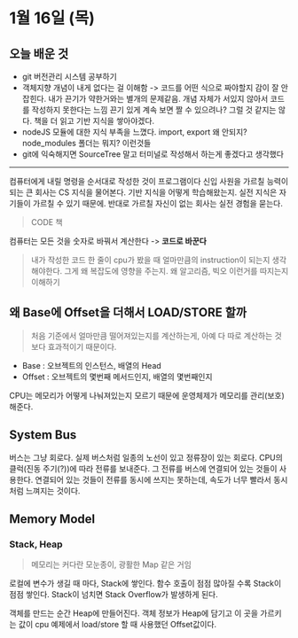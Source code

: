 # 1월 16일 (목)

## 오늘 배운 것

- git 버전관리 시스템 공부하기
- 객체지향 개념이 내게 없다는 걸 이해함 -> 코드를 어떤 식으로 짜야할지 감이 잘 안 잡힌다.
  내가 끈기가 약한거와는 별개의 문제같음. 개념 자체가 서있지 않아서 코드를 작성하지 못한다는 느낌
  끈기 있게 계속 보면 짤 수 있으려나? 그럴 것 같지는 않다. 책을 더 읽고 기반 지식을 쌓아야겠다.
- nodeJS 모듈에 대한 지식 부족을 느꼈다. import, export 왜 안되지? node_modules 폴더는 뭐지? 이런것들
- git에 익숙해지면 SourceTree 말고 터미널로 작성해서 하는게 좋겠다고 생각했다

---

컴퓨터에게 내릴 명령을 순서대로 작성한 것이 프로그램이다
신입 사원을 가르칠 능력이 되는 큰 회사는 CS 지식을 물어본다. 기반 지식을 어떻게 학습해왔는지. 실전 지식은 자기들이 가르칠 수 있기 때문에. 반대로 가르칠 자신이 없는 회사는 실전 경험을 묻는다.

> CODE 책  

컴퓨터는 모든 것을 숫자로 바꿔서 계산한다 -> **코드로 바꾼다**

> 내가 작성한 코드 한 줄이 cpu가 봤을 때 얼마만큼의 instruction이 되는지 생각해야한다. 그게 왜 복잡도에 영향을 주는지. 왜 알고리즘, 빅오 이런거를 따지는지 이해하기

## 왜 Base에 Offset을 더해서 LOAD/STORE 할까

> 처음 기준에서 얼마만큼 떨어져있는지를 계산하는게, 아예 다 따로 계산하는 것보다 효과적이기 때문이다.

- Base : 오브젝트의 인스턴스, 배열의 Head
- Offset : 오브젝트의 몇번째 메서드인지, 배열의 몇번째인지

CPU는 메모리가 어떻게 나눠져있는지 모르기 때문에 운영체제가 메모리를 관리(보호)해준다.

## System Bus

버스는 그냥 회로다. 실제 버스처럼 일종의 노선이 있고 정류장이 있는 회로다. CPU의 클럭(진동 주기(?))에 따라 전류를 보내준다. 그 전류를 버스에 연결되어 있는 것들이 사용한다. 연결되어 있는 것들이 전류를 동시에 쓰지는 못하는데, 속도가 너무 빨라서 동시처럼 느껴지는 것이다.

## Memory Model

### Stack, Heap

> 메모리는 커다란 모눈종이, 광활한 Map 같은 거임

로컬에 변수가 생길 때 마다, Stack에 쌓인다. 함수 호출이 점점 많아질 수록 Stack이 점점 쌓인다. Stack이 넘치면 Stack Overflow가 발생하게 된다.

객체를 만드는 순간 Heap에 만들어진다. 객체 정보가 Heap에 담기고 이 곳을 가르키는 값이 cpu 예제에서 load/store 할 때 사용했던 Offset값이다.
